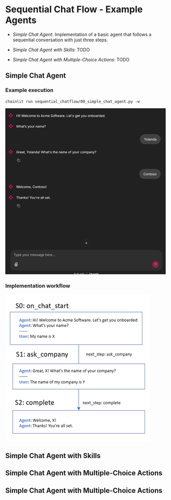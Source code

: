 
# Sequential Chat Flow - Example Agents

- *Simple Chat Agent*: Implementation of a basic agent that follows a sequential conversation with just three steps.

- *Simple Chat Agent with Skills*: TODO

- *Simple Chat Agent with Multiple-Choice Actions*: TODO


## Simple Chat Agent

### Example execution
```
chainlit run sequential_chatflow/00_simple_chat_agent.py -w
```

![alt text](./img/simple-chatui.png)

### Implementation workflow
![alt text](./img/simple-workflow.png)

## Simple Chat Agent with Skills

## Simple Chat Agent with Multiple-Choice Actions

## Simple Chat Agent with Multiple-Choice Actions